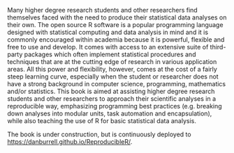 Many higher degree research students and other researchers find themselves faced with the need to produce their statistical data analyses on their own. The open source R software is a popular programming language designed with statistical computing and data analysis in mind and it is commonly encouraged within academia because it is powerful, flexible and free to use and develop. It comes with access to an extensive suite of third-party packages which often implement statistical procedures and techniques that are at the cutting edge of research in various application areas. All this power and flexibility, however, comes at the cost of a fairly steep learning curve, especially when the student or researcher does not have a strong background in computer science, programming, mathematics and/or statistics. This book is aimed at assisting higher degree research students and other researchers to approach their scientific analyses in a reproducible way, emphasizing programming best practices (e.g. breaking down analyses into modular units, task automation and encapsulation), while also teaching the use of R for basic statistical data analysis. 

The book is under construction, but is continuously deployed to https://danburrell.github.io/ReproducibleR/.

